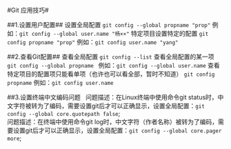 #Git 应用技巧#

##1.设置用户配置##
设置全局配置
	`git config --global propname "prop"`
例如：`git config --global user.name "杨××"`
特定项目设置特定的配置
	`git config propname "prop"`
例如：`git config user.name "yang"`

##2.查看Git配置##
查看全局配置
	`git config --list`
查看全局配置的某一项
	`git config --global propname `
例如：`git config --global user.name`
查看特定项目的配置项只能看单项（也许也可以看全部，暂时不知道）
	`git config propname`
例如：`git config user.name`

##3.设置终端中文编码问题  
问题描述：在Linux终端中使用命令git status时，中文字符被转为了编码，需要设置git后才可以正确显示，设置全局配置：`git config --global core.quotepath false`;      
问题描述：在终端中使用命令git log时，中文字符（作者名称）被转为了编码，需要设置git后才可以正确显示，设置全局配置：`git config --global core.pager more`;
